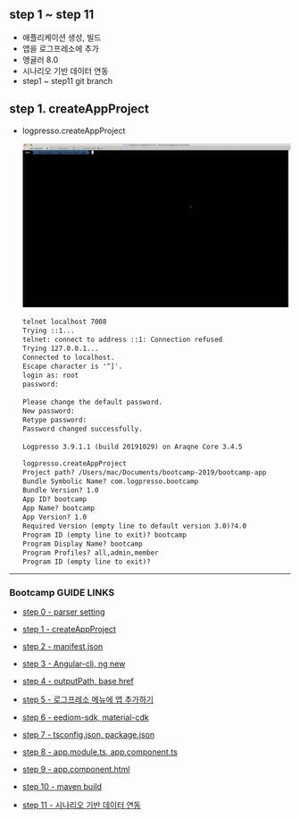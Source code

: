 ## step 1 ~ step 11
- 애플리케이션 생성, 빌드
- 앱을 로그프레소에 추가
- 앵귤러 8.0
- 시나리오 기반 데이터 연동
- step1 ~ step11 git branch

## step 1. createAppProject

- logpresso.createAppProject
	
	<img src="images/step1.gif">

	```
	telnet localhost 7008
	Trying ::1...
	telnet: connect to address ::1: Connection refused
	Trying 127.0.0.1...
	Connected to localhost.
	Escape character is '^]'.
	login as: root
	password:

	Please change the default password.
	New password:
	Retype password:
	Password changed successfully.

	Logpresso 3.9.1.1 (build 20191029) on Araqne Core 3.4.5
	``` 

	```
	logpresso.createAppProject
	Project path? /Users/mac/Documents/bootcamp-2019/bootcamp-app
	Bundle Symbolic Name? com.logpresso.bootcamp
	Bundle Version? 1.0
	App ID? bootcamp
	App Name? bootcamp
	App Version? 1.0
	Required Version (empty line to default version 3.0)?4.0
	Program ID (empty line to exit)? bootcamp
	Program Display Name? bootcamp
	Program Profiles? all,admin,member
	Program ID (empty line to exit)?
	```

---
### Bootcamp GUIDE LINKS
* [step 0 - parser setting](step0.md)
	
* [step 1 - createAppProject](step1.md)

* [step 2 - manifest.json](step2.md)

* [step 3 - Angular-cli, ng new](step3.md)

* [step 4 - outputPath, base href](step4.md)

* [step 5 - 로그프레소 메뉴에 앱 추가하기](step5.md)

* [step 6 - eediom-sdk, material-cdk](step6.md)

* [step 7 - tsconfig.json, package.json](step7.md)

* [step 8 - app.module.ts, app.component.ts](step8.md)

* [step 9 - app.component.html](step9.md)

* [step 10 - maven build](step10.md)

* [step 11 - 시나리오 기반 데이터 연동](step11.md)